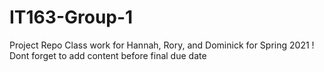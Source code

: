 # IT163-Group-1
Project Repo
Class work for Hannah, Rory, and Dominick for Spring 2021
! Dont forget to add content before final due date
